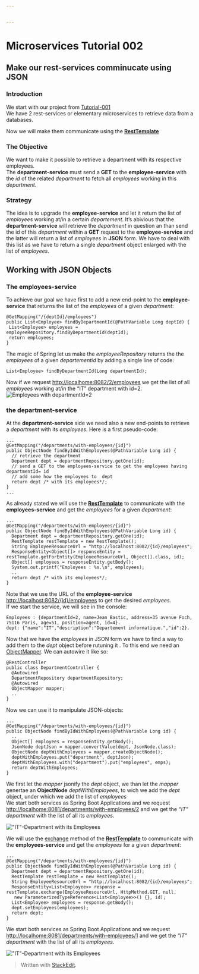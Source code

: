 ```yaml
---


---
```


<h1 id="microservices-tutorial-002">Microservices Tutorial 002</h1>
<h2 id="make-our-rest-services-comminucate-using-json">Make our rest-services comminucate using JSON</h2>
<h3 id="introduction">Introduction</h3>
<p>We start with our project from <a href="https://github.com/Meziano/tutorial-001">Tutorial-001</a><br>
We have 2 rest-services or elementary microservices to retrieve data from a databases.</p>
<p>Now we will make them communicate using the <a href="https://docs.spring.io/spring-framework/docs/current/javadoc-api/org/springframework/web/client/RestTemplate.html"><strong>RestTemplate</strong></a></p>
<h3 id="the-objective">The Objective</h3>
<p>We want to make it possible to retrieve a department with its respective employees.<br>
The <strong>department-service</strong> must send a <strong>GET</strong> to the <strong>employee-service</strong> with the <em>id</em> of the related <em>department</em> to fetch all <em>employees</em> working in this <em>department</em>.</p>
<h3 id="strategy">Strategy</h3>
<p>The idea is to upgrade the <strong>employee-service</strong> and let it return the list of <em>employees</em> working at/in a certain <em>departement</em>. It’s abivious that the <strong>department-service</strong> will retrieve the <em>department</em> in question an than send the id of this <em>department</em> within a <strong>GET</strong> request to the <strong>employee-service</strong> and the latter  will return a list of <em>employees</em> in <strong>JSON</strong> form. We have to deal with this list as we have to return a single <em>department</em> object enlarged with the list of <em>employees</em>.</p>
<h2 id="working-with--json-objects">Working with  JSON Objects</h2>
<h3 id="the-employees-service">The employees-service</h3>
<p>To achieve our goal we have first to add a new end-point to the <strong>employee-service</strong> that returns the list of the <em>employees</em> of a given <em>department</em>:</p>
<pre><code>@GetMapping("/{deptId}/employees")
public List&lt;Employee&gt; findByDepartmentId(@PathVariable Long deptId) {
 List&lt;Employee&gt; employees = employeeRepository.findByDepartmentId(deptId); 
 return employees;
}
</code></pre>
<p>The magic of Spring let us make the <em>employeeRepository</em> returns the the <em>employees</em> of a given <em>departementid</em> by adding a single line of code:</p>
<pre><code>List&lt;Employee&gt; findByDepartmentId(Long departmentId);
</code></pre>
<p>Now if we request <a href="http://localhome:8082/2/employees">http://localhome:8082/2/employees</a> we get the list of all <em>employees</em> working at/in the “IT” department with id=2.<br>
<img src="images/findEmployeesByDepartmentId.png?raw=true" alt="Employees with departmentId=2"></p>
<h3 id="the-department-service">the department-service</h3>
<p>At the <strong>department-service</strong> side we need also a new end-points to retrieve a <em>department</em> with its <em>employees</em>. Here is a first pseudo-code:</p>
<pre><code>...
@GetMapping("/departments/with-employees/{id}")
public ObjectNode findByIdWithEmployees(@PathVariable Long id) {
  // retrieve the department
  Department dept = departmentRepository.getOne(id);
  // send a GET to the employees-service to get the employees having departmentId= id 
  // add some how the employees to  dept 
  return dept /* with its employees*/;
}
...
</code></pre>
<p>As already stated we will use the <a href="https://docs.spring.io/spring-framework/docs/current/javadoc-api/org/springframework/web/client/RestTemplate.html"><strong>RestTemplate</strong></a> to communicate with the <strong>employees-service</strong> and get the <em>employees</em> for a given <em>department</em>:</p>
<pre><code>...
@GetMapping("/departments/with-employees/{id}")
public ObjectNode findByIdWithEmployees(@PathVariable Long id) {
  Department dept = departmentRepository.getOne(id);
  RestTemplate restTemplate = new RestTemplate();
  String EmployeeResourceUrl = "http://localhost:8082/{id}/employees";
  ResponseEntity&lt;Object[]&gt; responseEntity = restTemplate.getForEntity(EmployeeResourceUrl, Object[].class, id);
  Object[] employees = responseEntity.getBody();
  System.out.printf("Employees : %s.\n", employees);
  ..
  return dept /* with its employees*/;
}
</code></pre>
<p>Note that we use the URL  of the <strong>employee-service</strong> <a href="http://localhost:8082/%7Bid%7D/employees">http://localhost:8082/{id}/employees</a> to get the desired <em>employees</em>.<br>
If we start the service, we will see in the console:</p>
<pre><code>Employees : {departmentId=2, name=Jean Bastic, address=35 avenue Foch, 75116 Paris, age=51, position=agent, id=4}.
dept: {"name":"IT","description":"Departement informatique.","id":2}.
</code></pre>
<p>Now that we have the <em>employees</em> in JSON form we have to find a way to add them to the <em>dept</em> object before rutuning it . To this end we need an <a href="https://static.javadoc.io/com.fasterxml.jackson.core/jackson-databind/2.9.7/com/fasterxml/jackson/databind/ObjectMapper.html">ObjectMapper</a>.  We can autowire it like so:</p>
<pre><code>@RestController
public class DepartmentController {
  @Autowired
  DepartmentRepository departmentRepository;
  @Autowired
  ObjectMapper mapper; 
  ..
}
</code></pre>
<p>Now we can use it to manipulate JSON-objects:</p>
<pre><code>...
@GetMapping("/departments/with-employees/{id}")
public ObjectNode findByIdWithEmployees(@PathVariable Long id) {
  ..
  Object[] employees = responseEntity.getBody();
  JsonNode deptJson = mapper.convertValue(dept, JsonNode.class);
  ObjectNode deptWithEmployees = mapper.createObjectNode();
  deptWithEmployees.put("department", deptJson);
  deptWithEmployees.with("department").put("employees", emps);
  return deptWithEmployees;
}
</code></pre>
<p>We first let the <em>mapper</em> jsonify the <em>dept</em> object, we than let the <em>mapper</em> genertae an <strong>ObjectNode</strong> <em>deptWithEmployees</em>, to wich we add the <em>dept</em> object, under which we add the list of <em>employees</em><br>
We start both services as Spring Boot Applications and we request <a href="http://localhome:8081/departments/with-employees/2">http://localhome:8081/departments/with-employees/2</a> and we get the <em>“IT” department</em> with the list of all its <em>employees</em>.</p>
<p><img src="images/departmentWithEmployees.png?raw=true" alt="&quot;IT&quot;-Department with its Employees"></p>
<p>We will use the <a href="https://docs.spring.io/spring-framework/docs/current/javadoc-api/org/springframework/web/client/RestTemplate.html#exchange-java.lang.String-org.springframework.http.HttpMethod-org.springframework.http.HttpEntity-org.springframework.core.ParameterizedTypeReference-java.util.Map-">exchange</a> method of the <a href="https://docs.spring.io/spring-framework/docs/current/javadoc-api/org/springframework/web/client/RestTemplate.html"><strong>RestTemplate</strong></a> to communicate with the <strong>employees-service</strong> and get the <em>employees</em> for a given <em>department</em>:</p>
<pre><code>...
@GetMapping("/departments/with-employees/{id}")
public ObjectNode findByIdWithEmployees(@PathVariable Long id) {
  Department dept = departmentRepository.getOne(id);
  RestTemplate restTemplate = new RestTemplate();
  String EmployeeResourceUrl = "http://localhost:8082/{id}/employees";
  ResponseEntity&lt;List&lt;Employee&gt;&gt; response = restTemplate.exchange(EmployeeResourceUrl, HttpMethod.GET, null,
   new ParameterizedTypeReference&lt;List&lt;Employee&gt;&gt;() {}, id);
  List&lt;Employee&gt; employees = response.getBody();	
  dept.setEmployees(employees);
  return dept;
}
</code></pre>
<p>We start both services as Spring Boot Applications and we request <a href="http://localhome:8081/departments/with-employees/1">http://localhome:8081/departments/with-employees/1</a> and we get the <em>“IT” department</em> with the list of all its <em>employees</em>.</p>
<p><img src="images/departmentWithEmployees.png?raw=true" alt="&quot;IT&quot;-Department with its Employees"></p>
<blockquote>
<p>Written with <a href="https://stackedit.io/">StackEdit</a>.</p>
</blockquote>


